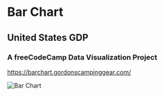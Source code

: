 # Bar Chart

## United States GDP

### A freeCodeCamp Data Visualization Project

<https://barchart.gordonscampinggear.com/>

![Bar Chart](https://gordonscampinggear.com/img/barchart.png "United States GDP")
